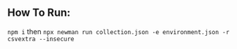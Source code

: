 ## How To Run:

`npm i` then `npx newman run collection.json -e environment.json -r csvextra --insecure`
